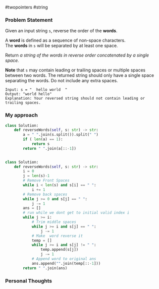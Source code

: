 #twopointers #string

### Problem Statement
Given an input string `s`, reverse the order of the **words**.

A **word** is defined as a sequence of non-space characters. The **words** in `s` will be separated by at least one space.

Return _a string of the words in reverse order concatenated by a single space._

**Note** that `s` may contain leading or trailing spaces or multiple spaces between two words. The returned string should only have a single space separating the words. Do not include any extra spaces.

```Example
Input: s = "  hello world  "
Output: "world hello"
Explanation: Your reversed string should not contain leading or trailing spaces.
```

### My approach
```Python
class Solution:
    def reverseWords(self, s: str) -> str:
        a = " ".join(s.split()).split(" ")
        if ( len(a) == 1):
            return s
        return " ".join(a[::-1])
        
```

```Python
class Solution:
    def reverseWords(self, s: str) -> str:
        i = 0
        j = len(s)-1
		# Remove Front Spaces
        while i < len(s) and s[i] == " ":
            i += 1
		# Remove back spaces
        while j >= 0 and s[j] == " ":
            j -= 1
        ans = []
		# run while we dont get to initial valid index i
        while j >= i:
			# Trim middle spaces
            while j >= i and s[j] == " ":
                j -= 1
			# Make  word reverse it 
            temp = []
            while j >= i and s[j] != " ":
                temp.append(s[j])
                j -= 1
			# Append word to original ans
            ans.append("".join(temp[::-1]))
        return " ".join(ans)
```

### Personal Thoughts
